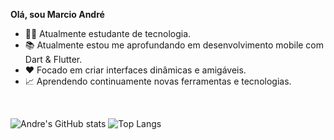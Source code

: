 **Olá, sou Marcio André**

- 👨‍💻 Atualmente estudante de tecnologia. 
- 📚 Atualmente estou me aprofundando em desenvolvimento mobile com Dart & Flutter. 
- ❤️ Focado em criar interfaces dinâmicas e amigáveis.
- 📈 Aprendendo continuamente novas ferramentas e tecnologias.

<br>

![Andre's GitHub stats](https://github-readme-stats.vercel.app/api?username=AndreOn04&show_icons=true&bg_color=00000000&include_all_commits=true&count_private=true)
![Top Langs](https://github-readme-stats.vercel.app/api/top-langs/?username=AndreOn04&hide_progress=true)

